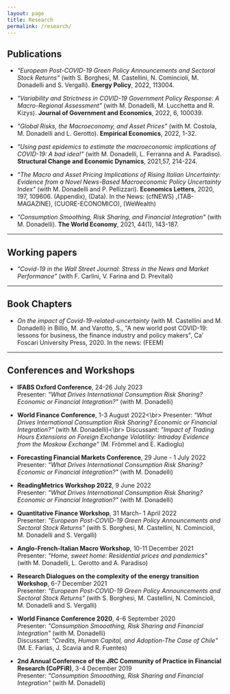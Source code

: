 ```yaml
---
layout: page
title: Research
permalink: /research/
---
```


## Publications
- *"European Post-COVID-19 Green Policy Announcements and Sectoral Stock Returns"* (with S. Borghesi, M. Castellini, N. Comincioli, M. Donadelli and S. Vergalli). **Energy Policy**, 2022, 113004.

- *"Variability and Strictness in COVID-19 Government Policy Response: A Macro-Regional Assessment"* (with M. Donadelli, M. Lucchetta and R. Kizys). **Journal of Government and Economics**, 2022, 6, 100039.

- *"Global Risks, the Macroeconomy, and Asset Prices"* (with M. Costola, M. Donadelli and L. Gerotto). **Empirical Economics**, 2022, 1-32.

- *"Using past epidemics to estimate the macroeconomic implications of COVID-19: A bad idea!"* (with M. Donadelli, L. Ferranna and A. Paradiso). **Structural Change and Economic Dynamics**,  2021,57, 214-224. 

- *"The Macro and Asset Pricing Implications of Rising Italian Uncertainty: Evidence from a Novel News-Based Macroeconomic Policy Uncertainty Index"* (with M. Donadelli and P. Pellizzari).  **Economics Letters**, 2020, 197, 109606.  (Appendix), (Data).  In the News: (cfNEWS) ,(TAB-MAGAZINE), (CUORE-ECONOMICO), (WeWealth)

- *"Consumption Smoothing, Risk Sharing, and Financial Integration"* (with M. Donadelli). **The World Economy**, 2021, 44(1), 143-187. 

---

## Working papers
- *"Covid-19 in the Wall Street Journal: Stress in the News and Market Performance"* (with F. Carlini, V. Farina and D. Previtali) 

---

## Book Chapters
- *On the impact of Covid-19-related-uncertainty* (with M. Castellini and M. Donadelli) in Billio, M. and Varotto, S., "A new world post COVID-19: lessons for business, the finance industry and policy makers", Ca' Foscari University Press,  2020. In the news: (FEEM) 

---

## Conferences and Workshops

- **IFABS Oxford Conference**, 24-26 July 2023<br>
  Presenter: *"What Drives International Consumption Risk Sharing? Economic or Financial Integration?"* (with M. Donadelli)

- **World Finance Conference**, 1-3 August 2022<\br>
  Presenter: *"What Drives International Consumption Risk Sharing? Economic or Financial Integration?"* (with M. Donadelli)<\br>
  Discussant: *"Impact of Trading Hours Extensions on Foreign Exchange Volatility: Intraday Evidence from the Moskow Exchange"* (M. Frömmel and E. Kadioglu)

- **Forecasting Financial Markets Conference**, 29 June - 1 July 2022<br>
  Presenter: *"What Drives International Consumption Risk Sharing? Economic or Financial Integration?"* (with M. Donadelli)

- **ReadingMetrics Workshop 2022**, 9 June 2022<br>
  Presenter: *"What Drives International Consumption Risk Sharing? Economic or Financial Integration?"* (with M. Donadelli)

- **Quantitative Finance Workshop**, 31 March- 1 April 2022<br>
  Presenter: *"European Post-COVID-19 Green Policy Announcements and Sectoral Stock Returns"* (with S. Borghesi, M. Castellini, N. Comincioli, M. Donadelli and S. Vergalli)

- **Anglo-French-Italian Macro Workshop**, 10-11 December 2021<br>
  Presenter: *"Home, sweet home: Residential prices and pandemics"* (with M. Donadelli, L. Gerotto and A. Paradiso)

- **Research Dialogues on the complexity of the energy transition Workshop**, 6-7 December 2021<br>
  Presenter: *"European Post-COVID-19 Green Policy Announcements and Sectoral Stock Returns"* (with S. Borghesi, M. Castellini, N. Comincioli, M. Donadelli and S. Vergalli)

- **World Finance Conference 2020**, 4-6 September 2020<br>
  Presenter: *"Consumption Smooothing, Risk Sharing and Financial Integration"* (with M. Donadelli)<br>
  Discussant: *"Credits, Human Capital, and Adoption-The Case of Chile"* (M. E. Farias, J. Scavia and R. Fuentes) 

- **2nd Annual Conference of the JRC Community of Practice in Financial Research (CoPFiR)**, 3-4 December 2019<br>
  Presenter: *"Consumption Smooothing, Risk Sharing and Financial Integration"* (with M. Donadelli)
